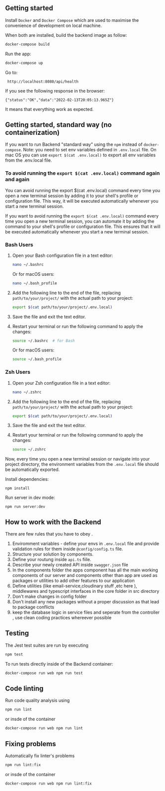 ## Getting started

Install `Docker` and `Docker Compose` which are used to maximise the convenience of development on local machine.

When both are installed, build the backend image as follow:

```sh
docker-compose build
```

Run the app:

```sh
docker-compose up
```

Go to:

```
 http://localhost:8080/api/health
```

If you see the following response in the browser:

```
{"status":"OK","data":"2022-02-13T20:05:13.965Z"}
```

It means that everything work as expected.

## Getting started, standard way (no containerization)

If you want to run Backend "standard way" using the `npm` instead of `docker-compose`.
Note: you need to set env variables defined in `.env.local` file.
On mac OS you can use `export $(cat .env.local)` to export all env variables from the .env.local file.

### To avoid running the `export $(cat .env.local)` command again and again

You can avoid running the export $(cat .env.local) command every time you open a new terminal session by adding it to your shell's profile or configuration file. This way, it will be executed automatically whenever you start a new terminal session.

If you want to avoid running the `export $(cat .env.local)` command every time you open a new terminal session, you can automate it by adding the command to your shell's profile or configuration file. This ensures that it will be executed automatically whenever you start a new terminal session.

### Bash Users

1. Open your Bash configuration file in a text editor:

   ```bash
   nano ~/.bashrc
   ```

   Or for macOS users:

   ```bash
   nano ~/.bash_profile
   ```

2. Add the following line to the end of the file, replacing `path/to/your/project/` with the actual path to your project:

   ```bash
   export $(cat path/to/your/project/.env.local)
   ```

3. Save the file and exit the text editor.

4. Restart your terminal or run the following command to apply the changes:

   ```bash
   source ~/.bashrc  # for Bash
   ```

   Or for macOS users:

   ```bash
   source ~/.bash_profile
   ```

### Zsh Users

1. Open your Zsh configuration file in a text editor:

   ```bash
   nano ~/.zshrc
   ```

2. Add the following line to the end of the file, replacing `path/to/your/project/` with the actual path to your project:

   ```bash
   export $(cat path/to/your/project/.env.local)
   ```

3. Save the file and exit the text editor.

4. Restart your terminal or run the following command to apply the changes:

   ```bash
   source ~/.zshrc
   ```

Now, every time you open a new terminal session or navigate into your project directory, the environment variables from the `.env.local` file should be automatically exported.

Install dependencies:

```
npm install
```

Run server in dev mode:

```
npm run server:dev
```

## How to work with the Backend

There are few rules that you have to obey .

1. Enviromment variables - define your envs in `.env.local` file and provide validation rules for them inside `@config/config.ts` file.
2. Structure your solution by components.
3. Define your routung inside `api.ts` fiile.
4. Describe your newly created API inside `swagger.json` file
5. In the components folder the apps component has all the main working components of our server and components other than app are used as packages or utilities to add other features to our application
6. Define utilities (like email-service,cloudinary stuff ,etc here ), middlewares and typescript interfaces in the core folder in src directory
7. Don't make changes in config folder
8. Don't install any new packages without a proper discussion as that lead to package conflicts
9. keep the database logic in service files and seperate from the controller , use clean coding practices whereever possible

## Testing

The Jest test suites are run by executing

```sh
npm test
```

To run tests directly inside of the Backend container:

```sh
docker-compose run web npm run test
```

## Code linting

Run code quality analysis using

```sh
npm run lint
```

or insde of the container

```sh
docker-compose run web npm run lint
```

## Fixing problems

Automatically fix linter's problems

```sh
npm run lint:fix
```

or insde of the container

```sh
docker-compose run web npm run lint:fix
```

